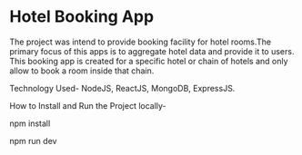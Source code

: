 # Hotel Booking App 

The project was intend to provide booking facility for hotel rooms.The primary focus of this apps is to aggregate hotel data and provide it to users. This booking app is created for a specific hotel or chain of hotels and only allow to book a room inside that chain.


Technology Used- NodeJS, ReactJS, MongoDB, ExpressJS.


How to Install and Run the Project locally-

npm install

npm run dev
